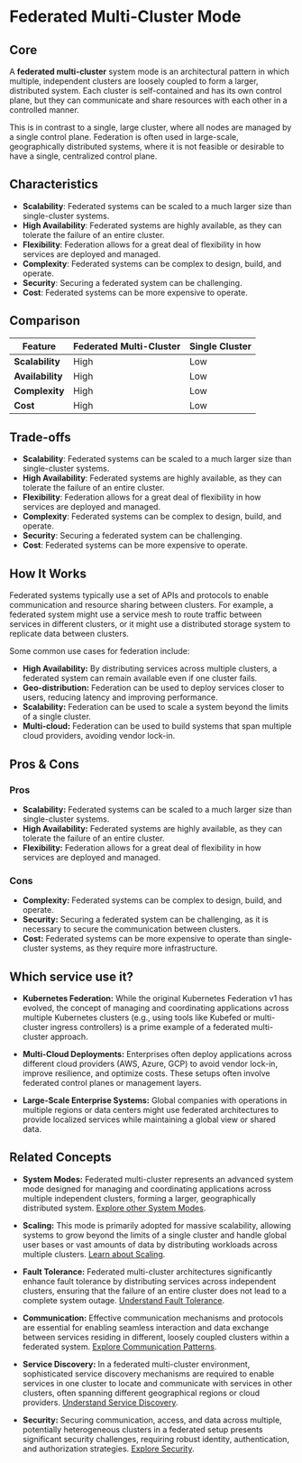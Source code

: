 # Federated Multi-Cluster Mode

## Core

A **federated multi-cluster** system mode is an architectural pattern in which multiple, independent clusters are loosely coupled to form a larger, distributed system. Each cluster is self-contained and has its own control plane, but they can communicate and share resources with each other in a controlled manner.

This is in contrast to a single, large cluster, where all nodes are managed by a single control plane. Federation is often used in large-scale, geographically distributed systems, where it is not feasible or desirable to have a single, centralized control plane.

## Characteristics

- **Scalability**: Federated systems can be scaled to a much larger size than single-cluster systems.
- **High Availability**: Federated systems are highly available, as they can tolerate the failure of an entire cluster.
- **Flexibility**: Federation allows for a great deal of flexibility in how services are deployed and managed.
- **Complexity**: Federated systems can be complex to design, build, and operate.
- **Security**: Securing a federated system can be challenging.
- **Cost**: Federated systems can be more expensive to operate.

## Comparison

| Feature | Federated Multi-Cluster | Single Cluster |
|---|---|---|
| **Scalability** | High | Low |
| **Availability** | High | Low |
| **Complexity** | High | Low |
| **Cost** | High | Low |

## Trade-offs

- **Scalability**: Federated systems can be scaled to a much larger size than single-cluster systems.
- **High Availability**: Federated systems are highly available, as they can tolerate the failure of an entire cluster.
- **Flexibility**: Federation allows for a great deal of flexibility in how services are deployed and managed.
- **Complexity**: Federated systems can be complex to design, build, and operate.
- **Security**: Securing a federated system can be challenging.
- **Cost**: Federated systems can be more expensive to operate.

## How It Works

Federated systems typically use a set of APIs and protocols to enable communication and resource sharing between clusters. For example, a federated system might use a service mesh to route traffic between services in different clusters, or it might use a distributed storage system to replicate data between clusters.

Some common use cases for federation include:

-   **High Availability:** By distributing services across multiple clusters, a federated system can remain available even if one cluster fails.
-   **Geo-distribution:** Federation can be used to deploy services closer to users, reducing latency and improving performance.
-   **Scalability:** Federation can be used to scale a system beyond the limits of a single cluster.
-   **Multi-cloud:** Federation can be used to build systems that span multiple cloud providers, avoiding vendor lock-in.

## Pros & Cons

### Pros

-   **Scalability:** Federated systems can be scaled to a much larger size than single-cluster systems.
-   **High Availability:** Federated systems are highly available, as they can tolerate the failure of an entire cluster.
-   **Flexibility:** Federation allows for a great deal of flexibility in how services are deployed and managed.

### Cons

-   **Complexity:** Federated systems can be complex to design, build, and operate.
-   **Security:** Securing a federated system can be challenging, as it is necessary to secure the communication between clusters.
-   **Cost:** Federated systems can be more expensive to operate than single-cluster systems, as they require more infrastructure.

## Which service use it?



-   **Kubernetes Federation:** While the original Kubernetes Federation v1 has evolved, the concept of managing and coordinating applications across multiple Kubernetes clusters (e.g., using tools like Kubefed or multi-cluster ingress controllers) is a prime example of a federated multi-cluster approach.

-   **Multi-Cloud Deployments:** Enterprises often deploy applications across different cloud providers (AWS, Azure, GCP) to avoid vendor lock-in, improve resilience, and optimize costs. These setups often involve federated control planes or management layers.

-   **Large-Scale Enterprise Systems:** Global companies with operations in multiple regions or data centers might use federated architectures to provide localized services while maintaining a global view or shared data.

## Related Concepts

-   **System Modes:** Federated multi-cluster represents an advanced system mode designed for managing and coordinating applications across multiple independent clusters, forming a larger, geographically distributed system. [Explore other System Modes](../README.md).

-   **Scaling:** This mode is primarily adopted for massive scalability, allowing systems to grow beyond the limits of a single cluster and handle global user bases or vast amounts of data by distributing workloads across multiple clusters. [Learn about Scaling](../../scaling/README.md).

-   **Fault Tolerance:** Federated multi-cluster architectures significantly enhance fault tolerance by distributing services across independent clusters, ensuring that the failure of an entire cluster does not lead to a complete system outage. [Understand Fault Tolerance](../../fault-tolerance/README.md).

-   **Communication:** Effective communication mechanisms and protocols are essential for enabling seamless interaction and data exchange between services residing in different, loosely coupled clusters within a federated system. [Explore Communication Patterns](../../communication/README.md).

-   **Service Discovery:** In a federated multi-cluster environment, sophisticated service discovery mechanisms are required to enable services in one cluster to locate and communicate with services in other clusters, often spanning different geographical regions or cloud providers. [Understand Service Discovery](../../service-discovery/README.md).

-   **Security:** Securing communication, access, and data across multiple, potentially heterogeneous clusters in a federated setup presents significant security challenges, requiring robust identity, authentication, and authorization strategies. [Explore Security](../../security/README.md).

